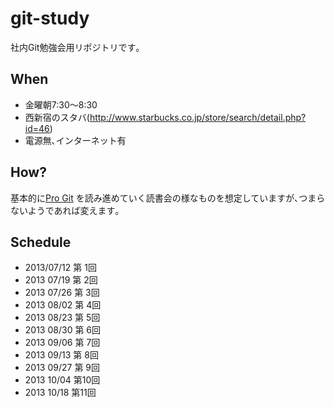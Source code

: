 git-study
=========

社内Git勉強会用リポジトリです｡

## When
- 金曜朝7:30〜8:30
- 西新宿のスタバ(http://www.starbucks.co.jp/store/search/detail.php?id=46)
- 電源無､インターネット有   

## How?
基本的に[Pro Git](https://github.com/hotchemi/git-study/raw/master/doc/progit.ja_20130506.pdf) を読み進めていく読書会の様なものを想定していますが､つまらないようであれば変えます｡

## Schedule
- 2013/07/12 第 1回
- 2013 07/19 第 2回
- 2013 07/26 第 3回
- 2013 08/02 第 4回
- 2013 08/23 第 5回
- 2013 08/30 第 6回
- 2013 09/06 第 7回
- 2013 09/13 第 8回
- 2013 09/27 第 9回
- 2013 10/04 第10回
- 2013 10/18 第11回
